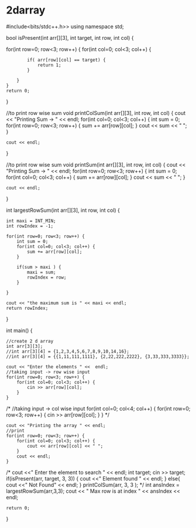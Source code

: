 # 2darray
#include<bits/stdc++.h>> 
using namespace std; 

bool isPresent(int arr[][3], int target, int row, int col) {

  for(int row=0; row<3; row++) {
        for(int col=0; col<3; col++) {
            
            if( arr[row][col] == target) {
                return 1;
            }
            
        }
    }
    return 0;
}

//to print row wise sum
void printColSum(int arr[][3], int row, int col) {
    cout << "Printing Sum -> " << endl;
    for(int col=0; col<3; col++) {
        int sum = 0;
        for(int row=0; row<3; row++) {
            sum += arr[row][col];
        }
        cout << sum << " ";
    }

    cout << endl;
}


//to print row wise sum
void printSum(int arr[][3], int row, int col) {
    cout << "Printing Sum -> " << endl;
    for(int row=0; row<3; row++) {
        int sum = 0;
        for(int col=0; col<3; col++) {
            sum += arr[row][col];
        }
        cout << sum << " ";
    }

    cout << endl;
}

int largestRowSum(int arr[][3], int row, int col) {

    int maxi = INT_MIN;
    int rowIndex = -1;

    for(int row=0; row<3; row++) {
        int sum = 0;
        for(int col=0; col<3; col++) {
            sum += arr[row][col];
        }

        if(sum > maxi ) {
            maxi = sum;
            rowIndex = row;
        }
       
    }

    cout << "the maximum sum is " << maxi << endl;
    return rowIndex;
}

int main() {

    //create 2 d array
    int arr[3][3];
    //int arr[3][4] = {1,2,3,4,5,6,7,8,9,10,14,16};
    //int arr[3][4] = {{1,11,111,1111}, {2,22,222,2222}, {3,33,333,3333}};

    cout << "Enter the elements " <<  endl;
    //taking input -> row wise input
    for(int row=0; row<3; row++) {
        for(int col=0; col<3; col++) {
            cin >> arr[row][col];
        }
    }


/*
//taking input -> col wise input
    for(int col=0; col<4; col++) {
        for(int row=0; row<3; row++) {
            cin >> arr[row][col];
        }
    }
*/

    cout << "Printing the array " << endl;
    //print 
    for(int row=0; row<3; row++) {
        for(int col=0; col<3; col++) {
            cout << arr[row][col] << " ";
        }
        cout << endl;
    }
/*
    cout <<" Enter the element to search " << endl;
    int target;
    cin >> target;
    if(isPresent(arr, target, 3, 3)) {
        cout <<" Element found " << endl;
    }
    else{
        cout <<" Not Found" << endl;
    }
    printColSum(arr, 3, 3 );
    */
   int ansIndex = largestRowSum(arr,3,3);
   cout << " Max row is at index " << ansIndex << endl;

    return 0;
}
